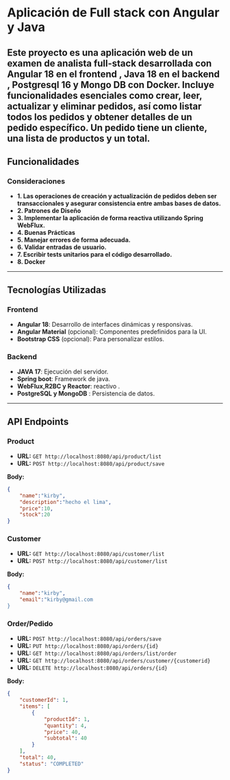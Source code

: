 # Aplicación de Full stack con Angular y Java

Este proyecto es una aplicación web de un examen de analista full-stack desarrollada con **Angular 18** en el frontend , **Java 18** en el backend , **Postgresql 16** y **Mongo DB** con **Docker**. Incluye funcionalidades esenciales como  crear, leer, actualizar y eliminar pedidos, así como listar todos los
 pedidos y obtener detalles de un pedido específico. Un pedido tiene un cliente, una lista de
 productos y un total. 
---

## Funcionalidades

### Consideraciones
- **1. Las operaciones de creación y actualización de pedidos deben ser transaccionales y asegurar consistencia entre ambas bases de datos.**
- **2. Patrones de Diseño**
- **3. Implementar la aplicación de forma reactiva utilizando Spring WebFlux.**
- **4. Buenas Prácticas**
- **5. Manejar errores de forma adecuada.**
- **6. Validar entradas de usuario.**
- **7. Escribir tests unitarios para el código desarrollado.**
- **8. Docker**
---

## Tecnologías Utilizadas

### Frontend
- **Angular 18**: Desarrollo de interfaces dinámicas y responsivas.
- **Angular Material** (opcional): Componentes predefinidos para la UI.
- **Bootstrap CSS** (opcional): Para personalizar estilos.

### Backend
- **JAVA 17**: Ejecución del servidor.
- **Spring boot**: Framework de java.
- **WebFlux,R2BC y Reactor**: reactivo .
- **PostgreSQL y MongoDB** : Persistencia de datos.

---

## API Endpoints

### Product
- **URL:** `GET http://localhost:8080/api/product/list`
- **URL:** `POST http://localhost:8080/api/product/save`

**Body:**
```json
{
    "name":"kirby",
    "description":"hecho el lima",
    "price":10,   
    "stock":20
}
```
### Customer
- **URL:** `GET http://localhost:8080/api/customer/list`
- **URL:** `POST http://localhost:8080/api/customer/list`

**Body:**
```json
{
    "name":"kirby",
    "email":"kirby@gmail.com
}
```

### Order/Pedido

- **URL:** `POST http://localhost:8080/api/orders/save`
- **URL:** `PUT http://localhost:8080/api/orders/{id}`
- **URL:** `GET http://localhost:8080/api/orders/list/order`
- **URL:** `GET http://localhost:8080/api/orders/customer/{customerid}`
- **URL:** `DELETE http://localhost:8080/api/orders/{id}`

**Body:**
```json
{
    "customerId": 1,
    "items": [
        {
            "productId": 1,
            "quantity": 4,
            "price": 40,
            "subtotal": 40
        }
    ],
    "total": 40,
    "status": "COMPLETED"
}
```
